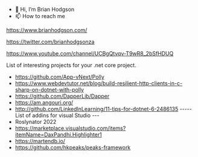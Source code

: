 - 👋 Hi, I’m Brian Hodgson
- 📫 How to reach me 

https://www.brianhodgson.com/

https://twitter.com/brianhodgsonza

https://www.youtube.com/channel/UCBgQtvqv-T9wR8_2bSfHDUQ

List of interesting projects for your .net core project.
- https://github.com/App-vNext/Polly
- https://www.webdevtutor.net/blog/build-resilient-http-clients-in-c-sharp-on-dotnet-with-polly
- https://github.com/DapperLib/Dapper
- https://am.angouri.org/
- http://github.com/LinkedInLearning/11-tips-for-dotnet-6-2486135
----- List of addins for visual Studio ---
- Roslynator 2022
- https://marketplace.visualstudio.com/items?itemName=DaxPandhi.Highlighter1
- https://martendb.io/
- https://github.com/hkpeaks/peaks-framework
